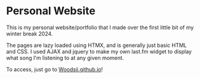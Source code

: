 # Personal Website

This is my personal website/portfolio that I made over the first little bit of my winter break 2024.

The pages are lazy loaded using HTMX, and is generally just basic HTML and CSS. I used AJAX and jquery to make my own last.fm widget to display what song I'm listening to at any given moment. 

To access, just go to <a href="Woodsii.github.io">Woodsii.github.io</a>!
